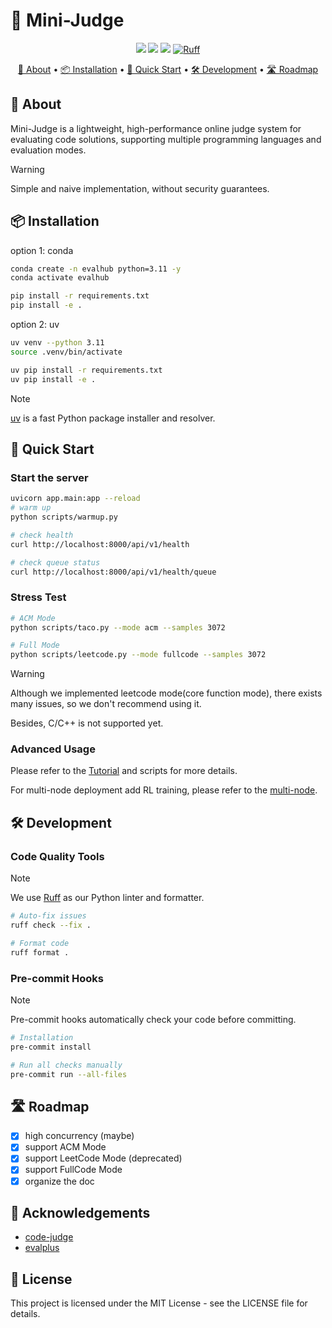 # 🌟 Mini-Judge
<p align="center">
<a href="https://github.com/yourusername/mini-judge"><img src="https://img.shields.io/badge/Mini-Judge-blue.svg"></a>
<a href="https://github.com/yourusername/mini-judge/blob/main/LICENSE"><img src="https://img.shields.io/badge/license-MIT-blue.svg"></a>
<a href="https://github.com/astral-sh/uv"><img src="https://img.shields.io/endpoint?url=https://raw.githubusercontent.com/astral-sh/uv/main/assets/badge/v0.json"></a>
<a href="https://github.com/astral-sh/ruff"><img src="https://img.shields.io/endpoint?url=https://raw.githubusercontent.com/astral-sh/ruff/main/assets/badge/v2.json" alt="Ruff"></a>

</p>
<p align="center">
<a href="#-about">📖 About</a> •
<a href="#-installation">📦 Installation</a> •
<a href="#-quick-start">🚀 Quick Start</a> •
<a href="#-development">🛠 Development</a> •
<a href="#-roadmap">🛣 Roadmap</a>
</p>

## 📖 About

Mini-Judge is a lightweight, high-performance online judge system for evaluating code solutions, supporting multiple programming languages and evaluation modes.

> [!Warning]
> Simple and naive implementation, without security guarantees.

## 📦 Installation

option 1: conda

```bash
conda create -n evalhub python=3.11 -y
conda activate evalhub

pip install -r requirements.txt
pip install -e .
```

option 2: uv

```bash
uv venv --python 3.11
source .venv/bin/activate

uv pip install -r requirements.txt
uv pip install -e .
```

> [!Note]
> [uv](https://github.com/astral-sh/uv) is a fast Python package installer and resolver.

## 🚀 Quick Start

### Start the server

```bash
uvicorn app.main:app --reload
# warm up
python scripts/warmup.py

# check health
curl http://localhost:8000/api/v1/health

# check queue status
curl http://localhost:8000/api/v1/health/queue
```

### Stress Test

```bash
# ACM Mode
python scripts/taco.py --mode acm --samples 3072

# Full Mode
python scripts/leetcode.py --mode fullcode --samples 3072
```

> [!Warning]
> Although we implemented leetcode mode(core function mode), there exists many issues, so we don't recommend using it.
>
> Besides, C/C++ is not supported yet.

### Advanced Usage

Please refer to the [Tutorial](docs/tutorial.md) and scripts for more details.

For multi-node deployment add RL training, please refer to the [multi-node](docs/multi-node.md).

## 🛠 Development

### Code Quality Tools

> [!Note]
> We use [Ruff](https://github.com/astral-sh/ruff) as our Python linter and formatter.

```bash
# Auto-fix issues
ruff check --fix .

# Format code
ruff format .
```

### Pre-commit Hooks

> [!Note]
> Pre-commit hooks automatically check your code before committing.

```bash
# Installation
pre-commit install

# Run all checks manually
pre-commit run --all-files
```

## 🛣 Roadmap

- [x] high concurrency (maybe)
- [x] support ACM Mode
- [x] support LeetCode Mode (deprecated)
- [x] support FullCode Mode
- [x] organize the doc

## 🙏 Acknowledgements

- [code-judge](https://github.com/0xWJ/code-judge)
- [evalplus](https://github.com/evalplus/evalplus)

## 📄 License
This project is licensed under the MIT License - see the LICENSE file for details.
